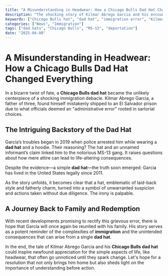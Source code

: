 ```yaml
---
title: "A Misunderstanding in Headwear: How a Chicago Bulls Dad Hat Changed Everything"
description: "The shocking story of Kilmar Abrego Garcia and his encounter with immigration errors, all sparked by a Chicago Bulls dad hat."
keywords: ["Chicago Bulls hat", "dad hat", "immigration error", "Kilmar Abrego Garcia"]
categories: ["News", "Immigration"]
tags: ["dad hats", "Chicago Bulls", "MS-13", "deportation"]
date: "2025-04-08"
---
```


# A Misunderstanding in Headwear: How a Chicago Bulls Dad Hat Changed Everything

In a bizarre twist of fate, a **Chicago Bulls dad hat** became the unlikely centerpiece of a shocking immigration debacle. Kilmar Abrego Garcia, a father of three, found himself mistakenly shipped to an El Salvador prison due to what officials deemed an "administrative error" rooted in sartorial choices. 

## The Intriguing Backstory of the Dad Hat

Garcia’s troubles began in 2019 when police arrested him while wearing a **dad hat** and a hoodie. Their reasoning? The hat and an unnamed informant’s claim linked him to the notorious MS-13 gang. It raises questions about how mere attire can lead to life-altering consequences.

Despite the evidence—a simple **dad hat**—the truth soon emerged: Garcia has lived in the United States legally since 2011. 

As the story unfolds, it becomes clear that a hat, emblematic of laid-back style and fatherly charm, turned into a symbol of unwarranted suspicion and actions taken without due diligence. The irony is palpable.

## A Journey Back to Family and Redemption

With recent developments promising to rectify this grievous error, there is hope that Garcia will once again be reunited with his family. His story serves as a potent reminder of the complexities of **immigration** and the unintended consequences that can arise from a single **dad hat**.

In the end, the tale of Kilmar Abrego Garcia and his **Chicago Bulls dad hat** could inspire newfound appreciation for the simple aspects of life, like headwear, that often go unnoticed until they spark change. Let's hope for a resolution that not only brings him home but also sheds light on the importance of understanding before action.